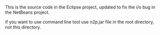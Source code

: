 This is the source code in the Eclipse project, updated to fix the i/o bug in the NetBeans project.

if you want to use command line tool use n2p.jar file in the root directory, not this directory.
